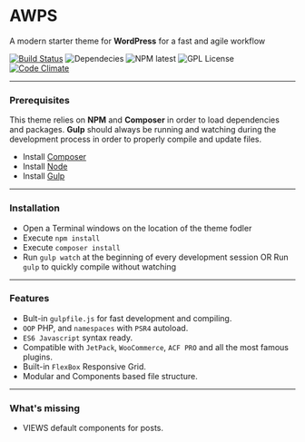 # AWPS
A modern starter theme for **WordPress** for a fast and agile workflow

[![Build Status](https://travis-ci.org/Alecaddd/awps.svg?branch=master)](https://travis-ci.org/Alecaddd/awps) ![Dependecies](https://david-dm.org/Alecaddd/awps.svg) ![NPM latest](https://img.shields.io/npm/v/npm.svg) ![GPL License](https://img.shields.io/badge/license-GPLv3-blue.svg) [![Code Climate](https://codeclimate.com/github/Alecaddd/awps/badges/gpa.svg)](https://codeclimate.com/github/Alecaddd/awps)

---


### Prerequisites

This theme relies on **NPM** and **Composer** in order to load dependencies and packages.
**Gulp** should always be running and watching during the development process in order to properly compile and update files.

* Install [Composer](https://getcomposer.org/)
* Install [Node](https://nodejs.org/)
* Install [Gulp](http://gulpjs.com/)

---


### Installation

* Open a Terminal windows on the location of the theme fodler
* Execute `npm install`
* Execute `composer install`
* Run `gulp watch` at the beginning of every development session OR Run `gulp` to quickly compile without watching

---


### Features

* Bult-in `gulpfile.js` for fast development and compiling.
* `OOP` PHP, and `namespaces` with `PSR4` autoload.
* `ES6 Javascript` syntax ready.
* Compatible with `JetPack`, `WooCommerce`, `ACF PRO` and all the most famous plugins.
* Built-in `FlexBox` Responsive Grid.
* Modular and Components based file structure.


---


### What's missing

* VIEWS default components for posts.